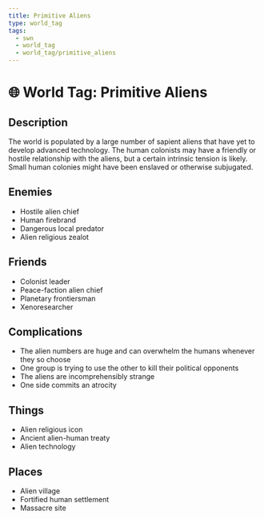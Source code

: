 ```yaml
---
title: Primitive Aliens
type: world_tag
tags:
  - swn
  - world_tag
  - world_tag/primitive_aliens
---
```

# 🌐 World Tag: Primitive Aliens

## Description
The world is populated by a large number of sapient aliens that have yet to develop advanced technology. The human colonists may have a friendly or hostile relationship with the aliens, but a certain intrinsic tension is likely. Small human colonies might have been enslaved or otherwise subjugated.
## Enemies
- Hostile alien chief
- Human firebrand
- Dangerous local predator
- Alien religious zealot

## Friends
- Colonist leader
- Peace-faction alien chief
- Planetary frontiersman
- Xenoresearcher

## Complications
- The alien numbers are huge and can overwhelm the humans whenever they so choose
- One group is trying to use the other to kill their political opponents
- The aliens are incomprehensibly strange
- One side commits an atrocity

## Things
- Alien religious icon
- Ancient alien-human treaty
- Alien technology

## Places
- Alien village
- Fortified human settlement
- Massacre site

